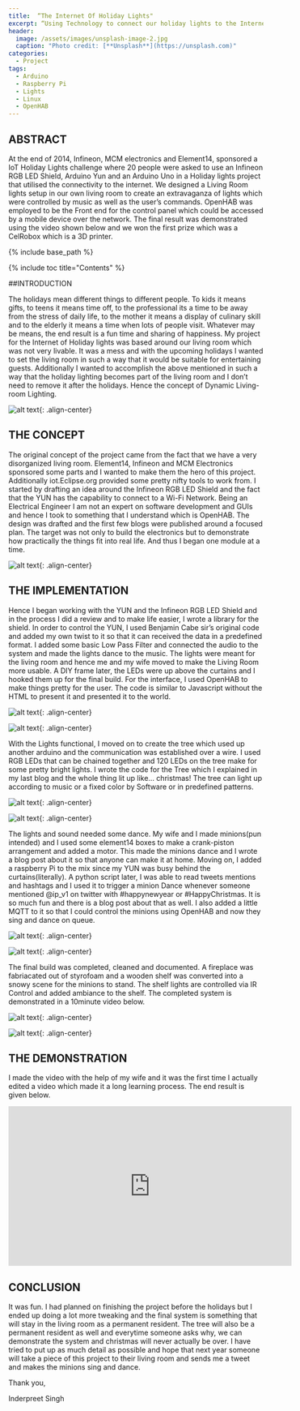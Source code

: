 ```yaml
---
title:  “The Internet Of Holiday Lights"
excerpt: “Using Technology to connect our holiday lights to the Internet."
header:
  image: /assets/images/unsplash-image-2.jpg
  caption: "Photo credit: [**Unsplash**](https://unsplash.com)"
categories:
  - Project
tags:
  - Arduino
  - Raspberry Pi
  - Lights
  - Linux
  - OpenHAB
---
```


## ABSTRACT

At the end of 2014, Infineon, MCM electronics and Element14, sponsored a IoT Holiday Lights challenge where 20 people were asked to use an Infineon RGB LED Shield, Arduino Yun and an Arduino Uno in a Holiday lights project that utilised the connectivity to the internet. We designed a Living Room lights setup in our own living room to create an extravaganza of lights which were controlled by music as well as the user’s commands. OpenHAB was employed to be the Front end for the control panel which could be accessed by a mobile device over the network. The final result was demonstrated using the video shown below and we won the first prize which was a CelRobox which is a 3D printer.

{% include base_path %}

{% include toc title="Contents" %}

##INTRODUCTION

The holidays mean different things to different people. To kids it means gifts, to teens it means time off, to the professional its a time to be away from the stress of daily life, to the mother it means a display of culinary skill and to the elderly it means a time when lots of people visit. Whatever may be means, the end result is a fun time and sharing of happiness.
My project for the Internet of Holiday lights was based around our living room which was not very livable. It was a mess and with the upcoming holidays I wanted to set the living room in such a way that it would be suitable for entertaining guests. Additionally I wanted to accomplish the above mentioned in such a way that the holiday lighting becomes part of the living room and I don’t need to remove it after the holidays. Hence the concept of Dynamic Living-room Lighting.

![alt text](/assets/images/iotholiday/1.jpg "Voltage Divider"){: .align-center}

## THE CONCEPT

The original concept of the project came from the fact that we have a very disorganized living room. Element14, Infineon and MCM Electronics sponsored some parts and I wanted to make them the hero of this project. Additionally iot.Eclipse.org provided some pretty nifty tools to work from. I started by drafting an idea around the Infineon RGB LED Shield and the fact that the YUN has the capability to connect to a Wi-Fi Network. Being an Electrical Engineer I am not an expert on software development and GUIs and hence I took to something that I understand which is OpenHAB. The design was drafted and the first few blogs were published around a focused plan. The target was not only to build the electronics but to demonstrate how practically the things fit into real life. And thus I began one module at a time.

![alt text](/assets/images/iotholiday/2.jpg){: .align-center}

## THE IMPLEMENTATION

Hence I began working with the YUN and the Infineon RGB LED Shield and in the process I did a review and to make life easier, I wrote a library for the shield. In order to control the YUN, I used Benjamin Cabe sir’s original code and added my own twist to it so that it can received the data in a predefined format. I added some basic Low Pass Filter and connected the audio to the system and made the lights dance to the music. The lights were meant for the living room and hence me and my wife moved to make the Living Room more usable. A DIY frame later, the LEDs were up above the curtains and I hooked them up for the final build. For the interface, I used OpenHAB to make things pretty for the user. The code is similar to Javascript without the HTML to present it and presented it to the world.

![alt text](/assets/images/iotholiday/3.jpg){: .align-center}

![alt text](/assets/images/iotholiday/4.jpg){: .align-center}

With the Lights functional, I moved on to create the tree which used up another arduino and the communication was established over a wire. I used RGB LEDs that can be chained together and 120 LEDs on the tree make for some pretty bright lights. I wrote the code for the Tree which I explained in my last blog and the whole thing lit up like… christmas! The tree can light up according to music or a fixed color by Software or in predefined patterns.

![alt text](/assets/images/iotholiday/5.jpg){: .align-center}

![alt text](/assets/images/iotholiday/6.jpg){: .align-center}

The lights and sound needed some dance. My wife and I made minions(pun intended) and I used some element14 boxes to make a crank-piston arrangement and added a motor. This made the minions dance and I wrote a blog post about it so that anyone can make it at home. Moving on, I added a raspberry Pi to the mix since my YUN was busy behind the curtains(literally). A python script later, I was able to read tweets mentions and hashtags and I used it to trigger a minion Dance whenever someone mentioned @ip_v1 on twitter with #happynewyear or #HappyChristmas. It is so much fun and there is a blog post about that as well. I also added a little MQTT to it so that I could control the minions using OpenHAB and now they sing and dance on queue.

![alt text](/assets/images/iotholiday/7.jpg){: .align-center}

![alt text](/assets/images/iotholiday/8.jpg){: .align-center}

The final build was completed, cleaned and documented. A fireplace was fabriacated out of styrofoam and a wooden shelf was converted into a snowy scene for the minions to stand. The shelf lights are controlled via IR Control and added ambiance to the shelf. The completed system is demonstrated in a 10minute video below.

![alt text](/assets/images/iotholiday/9.jpg){: .align-center}

![alt text](/assets/images/iotholiday/10.jpg){: .align-center}

## THE DEMONSTRATION

I made the video with the help of my wife and it was the first time I actually edited a video which made it a long learning process. The end result is given below.

<iframe width="560" height="315" src="https://www.youtube.com/embed/-ZqZz6i7-mw" frameborder="0" allowfullscreen></iframe>

## CONCLUSION

It was fun. I had planned on finishing the project before the holidays but I ended up doing a lot more tweaking and the final system is something that will stay in the living room as a permanent resident. The tree will also be a permanent resident as well and everytime someone asks why, we can demonstrate the system and christmas will never actually be over. I have tried to put up as much detail as possible and hope that next year someone will take a piece of this project to their living room and sends me a tweet and makes the minions sing and dance.

Thank you,

Inderpreet Singh
